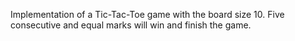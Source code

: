 Implementation of a Tic-Tac-Toe game with the board size 10. Five consecutive and equal marks will win and finish the game.
